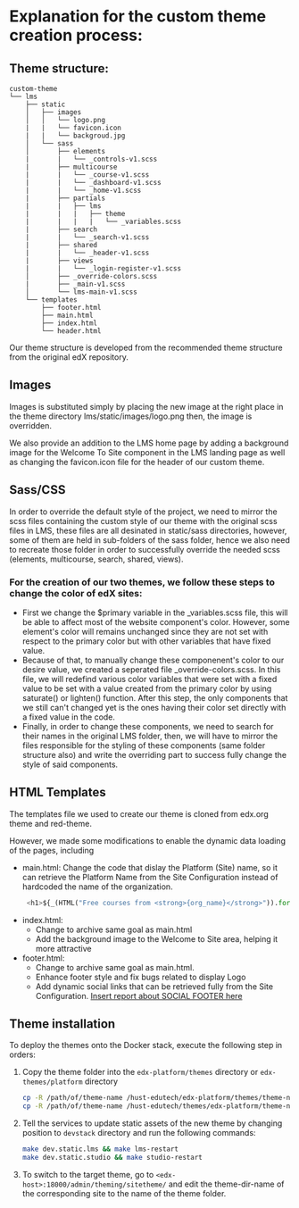 # Explanation for the custom theme creation process:

## Theme structure:

    custom-theme
    └── lms
        ├── static
        │   ├── images
        │   │   └── logo.png
        |   |   └── favicon.icon
        |   |   └── backgroud.jpg
        │   └── sass
        │       ├── elements
        |       |   └── _controls-v1.scss
        |       ├── multicourse
        |       |   └── _course-v1.scss
        |       |   └── _dashboard-v1.scss
        |       |   └── _home-v1.scss
        |       ├── partials
        |       |   ├── lms
        |       |   |   ├── theme
        |       |   |   |   └── _variables.scss
        |       ├── search
        |       |   └── _search-v1.scss
        |       ├── shared
        |       |   └── _header-v1.scss
        |       ├── views
        |       |   └── _login-register-v1.scss
        │       ├── _override-colors.scss
        |       ├── _main-v1.scss
        │       └── lms-main-v1.scss
        └── templates
            ├── footer.html
            ├── main.html
            ├── index.html
            └── header.html
Our theme structure is developed from the recommended theme structure from the original edX repository.

## Images
Images is substituted simply by placing the new image at the right place
in the theme directory  lms/static/images/logo.png then, the image is overridden.

We also provide an addition to the LMS home page by adding a background image for the Welcome To Site component in the LMS landing page as well as changing the favicon.icon file for the header of our custom theme.

## Sass/CSS
In order to override the default style of the project, we need to mirror the scss files containing the custom style of our theme with the original scss files in LMS, these files are all desinated in static/sass directories, however, some of them are held in sub-folders of the sass folder, hence we also need to recreate those folder in order to successfully override the needed scss (elements, multicourse, search, shared, views).

### For the creation of our two themes, we follow these steps to change the color of edX sites:
- First we change the $primary variable in the \_variables.scss file, this will be able to affect most of the website component's color. However, some element's color will remains unchanged since they are not set with respect to the primary color but with other variables that have fixed value.
- Because of that, to manually change these componenent's color to our desire value, we created a seperated file \_override-colors.scss. In this file, we will redefind various color variables that were set with a fixed value to be set with a value created from the primary color by using saturate() or lighten() function. After this step, the only components that we still can't changed yet is the ones having their color set directly with a fixed value in the code. 
- Finally, in order to change these components, we need to search for their names in the original LMS folder, then, we will have to mirror the files responsible for the styling of these components (same folder structure also) and write the overriding part to success fully change the style of said components.

## HTML Templates
The templates file we used to create our theme is cloned from edx.org theme and red-theme. 

However, we made some modifications to enable the dynamic data loading of the pages, including
- main.html: Change the code that dislay the Platform (Site) name, so it can retrieve the Platform Name from the Site 
  Configuration instead of hardcoded the name of the organization.
  ```python
   <h1>${_(HTML("Free courses from <strong>{org_name}</strong>")).format(org_name=configuration_helpers.get_value('PLATFORM_NAME', settings.PLATFORM_NAME))}</h1>  
  ```
- index.html: 
  - Change to archive same goal as main.html
  - Add the background image to the Welcome to Site area, helping it more attractive
- footer.html: 
  - Change to archive same goal as main.html.
  - Enhance footer style and fix bugs related to display Logo
  - Add dynamic social links that can be retrieved fully from the Site Configuration.
[Insert report about SOCIAL FOOTER here](FEATURE_SOCIAL-FOOTER.md)


## Theme installation
To deploy the themes onto the Docker stack, execute the following step in orders:
1. Copy the theme folder into the `edx-platform/themes` directory or `edx-themes/platform` directory
    ```bash
    cp -R /path/of/theme-name /hust-edutech/edx-platform/themes/theme-name
    cp -R /path/of/theme-name /hust-edutech/themes/edx-platform/theme-name
    ```
2. Tell the services to update static assets of the new theme by changing position to `devstack` directory and run the 
   following commands:
    ```bash
    make dev.static.lms && make lms-restart
    make dev.static.studio && make studio-restart  
    ```
3. To switch to the target theme, go to `<edx-host>:18000/admin/theming/sitetheme/` and edit the theme-dir-name of the 
corresponding site to the name of the theme folder.
